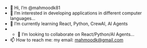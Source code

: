 - 👋 Hi, I’m @mahmoodk81
- 👀 I’m interested in developing applications in different computer languages...
- 🌱 I’m currently learning React, Python, CrewAI, AI Agents
- - 💞️ I’m looking to collaborate on React/Python/AI Agents...
- 📫 How to reach me: my email: mahmoodk@gmail.com

<!---
mahmoodk81/mahmoodk81 is a ✨ special ✨ repository because its `README.md` (this file) appears on your GitHub profile.
You can click the Preview link to take a look at your changes.
--->
